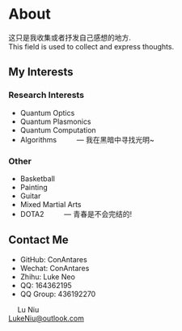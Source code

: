 # About

这只是我收集或者抒发自己感想的地方.  
This field is used to collect and express thoughts.

## My Interests

### Research Interests

* Quantum Optics
* Quantum Plasmonics
* Quantum Computation
* Algorithms
&emsp; &emsp; — 我在黑暗中寻找光明~

### Other

* Basketball
* Painting
* Guitar
* Mixed Martial Arts
* DOTA2
&emsp; &emsp; — 青春是不会完结的!

## Contact Me

* GitHub: ConAntares
* Wechat: ConAntares
* Zhihu: Luke Neo
* QQ: 164362195
* QQ Group: 436192270


&emsp; Lu Niu  
LukeNiu@outlook.com
